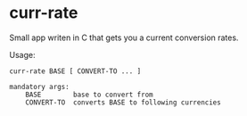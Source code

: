 curr-rate
=========

Small app writen in C that gets you a current conversion rates.

Usage:
```
curr-rate BASE [ CONVERT-TO ... ]

mandatory args:
    BASE    	base to convert from
	CONVERT-TO	converts BASE to following currencies
```
